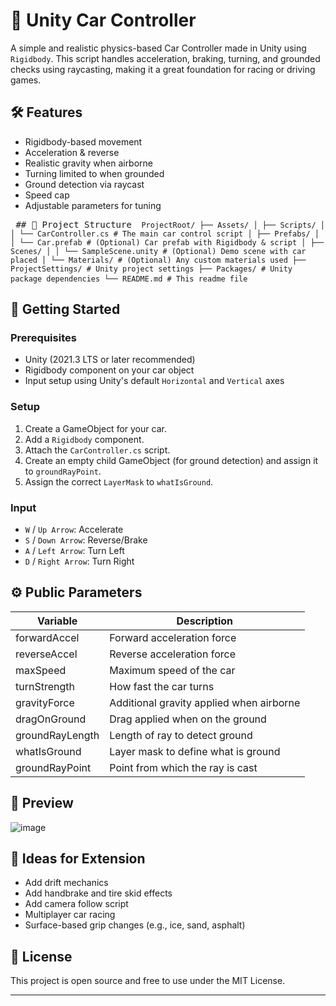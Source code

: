 # 🚗 Unity Car Controller

A simple and realistic physics-based Car Controller made in Unity using `Rigidbody`. This script handles acceleration, braking, turning, and grounded checks using raycasting, making it a great foundation for racing or driving games.

## 🛠 Features

- Rigidbody-based movement
- Acceleration & reverse
- Realistic gravity when airborne
- Turning limited to when grounded
- Ground detection via raycast
- Speed cap
- Adjustable parameters for tuning

<pre> ## 📂 Project Structure <code> ProjectRoot/ ├── Assets/ │ ├── Scripts/ │ │ └── CarController.cs # The main car control script │ ├── Prefabs/ │ │ └── Car.prefab # (Optional) Car prefab with Rigidbody & script │ ├── Scenes/ │ │ └── SampleScene.unity # (Optional) Demo scene with car placed │ └── Materials/ # (Optional) Any custom materials used ├── ProjectSettings/ # Unity project settings ├── Packages/ # Unity package dependencies └── README.md # This readme file </code> </pre>


## 🚀 Getting Started

### Prerequisites

- Unity (2021.3 LTS or later recommended)
- Rigidbody component on your car object
- Input setup using Unity's default `Horizontal` and `Vertical` axes

### Setup

1. Create a GameObject for your car.
2. Add a `Rigidbody` component.
3. Attach the `CarController.cs` script.
4. Create an empty child GameObject (for ground detection) and assign it to `groundRayPoint`.
5. Assign the correct `LayerMask` to `whatIsGround`.

### Input

- `W` / `Up Arrow`: Accelerate
- `S` / `Down Arrow`: Reverse/Brake
- `A` / `Left Arrow`: Turn Left
- `D` / `Right Arrow`: Turn Right

## ⚙️ Public Parameters

| Variable         | Description                              |
|------------------|------------------------------------------|
| forwardAccel     | Forward acceleration force               |
| reverseAccel     | Reverse acceleration force               |
| maxSpeed         | Maximum speed of the car                 |
| turnStrength     | How fast the car turns                   |
| gravityForce     | Additional gravity applied when airborne |
| dragOnGround     | Drag applied when on the ground          |
| groundRayLength  | Length of ray to detect ground           |
| whatIsGround     | Layer mask to define what is ground      |
| groundRayPoint   | Point from which the ray is cast         |

## 📸 Preview

![image](https://github.com/user-attachments/assets/c9209435-a4c3-4c0b-bba8-595b6ca60121)


## 🧠 Ideas for Extension

- Add drift mechanics
- Add handbrake and tire skid effects
- Add camera follow script
- Multiplayer car racing
- Surface-based grip changes (e.g., ice, sand, asphalt)

## 📄 License

This project is open source and free to use under the MIT License.

---



